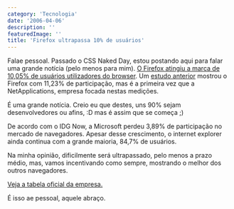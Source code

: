 ```yaml
---
category: 'Tecnologia'
date: '2006-04-06'
description: ''
featuredImage: ''
title: 'Firefox ultrapassa 10% de usuários'
---
```


Falae pessoal. Passado o CSS Naked Day, estou postando aqui para falar uma grande notícia (pelo menos para mim). [O Firefox atingiu a marca de 10,05% de usuários utilizadores do browser](http://marketshare.hitslink.com/report.aspx?qprid=0). Um [estudo anterior](http://idgnow.uol.com.br/internet/2006/04/05/resolveuid/76e72a6f38456e68ee74619236ce33a8) mostrou o Firefox com 11,23% de participação, mas é a primeira vez que a NetApplications, empresa focada nestas medições.

É uma grande notícia. Creio eu que destes, uns 90% sejam desenvolvedores ou afins, :D mas é assim que se começa ;)

De acordo com o IDG Now, a Microsoft perdeu 3,89% de participação no mercado de navegadores. Apesar desse crescimento, o internet explorer ainda continua com a grande maioria, 84,7% de usuários.

Na minha opinião, dificilmente será ultrapassado, pelo menos a prazo médio, mas, vamos incentivando como sempre, mostrando o melhor dos outros navegadores.

[Veja a tabela oficial da empresa.](http://marketshare.hitslink.com/report.aspx?qprid=0)

É isso ae pessoal, aquele abraço.
